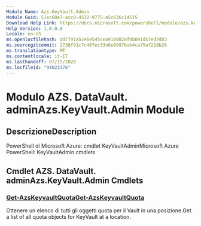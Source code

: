 ```yaml
---
Module Name: Azs.KeyVault.Admin
Module Guid: 51ec68e7-acc8-4532-9775-a5c636c14515
Download Help Link: https://docs.microsoft.com/powershell/module/azs.keyvault.admin
Help Version: 1.0.0.0
Locale: en-US
ms.openlocfilehash: dd7791a5ce6e545cea918d02af0b091d57ed7d83
ms.sourcegitcommit: 2738f91c7c467ec33e6e6997bab4ca75a7218b26
ms.translationtype: MT
ms.contentlocale: it-IT
ms.lasthandoff: 07/15/2020
ms.locfileid: "94023376"
---
```

# <span data-ttu-id="8bef8-101">Modulo AZS. DataVault. admin</span><span class="sxs-lookup"><span data-stu-id="8bef8-101">Azs.KeyVault.Admin Module</span></span>
## <span data-ttu-id="8bef8-102">Descrizione</span><span class="sxs-lookup"><span data-stu-id="8bef8-102">Description</span></span>
<span data-ttu-id="8bef8-103">PowerShell di Microsoft Azure: cmdlet KeyVaultAdmin</span><span class="sxs-lookup"><span data-stu-id="8bef8-103">Microsoft Azure PowerShell: KeyVaultAdmin cmdlets</span></span>

## <span data-ttu-id="8bef8-104">Cmdlet AZS. DataVault. admin</span><span class="sxs-lookup"><span data-stu-id="8bef8-104">Azs.KeyVault.Admin Cmdlets</span></span>
### [<span data-ttu-id="8bef8-105">Get-AzsKeyvaultQuota</span><span class="sxs-lookup"><span data-stu-id="8bef8-105">Get-AzsKeyvaultQuota</span></span>](Get-AzsKeyvaultQuota.md)
<span data-ttu-id="8bef8-106">Ottenere un elenco di tutti gli oggetti quota per il Vault in una posizione.</span><span class="sxs-lookup"><span data-stu-id="8bef8-106">Get a list of all quota objects for KeyVault at a location.</span></span>

